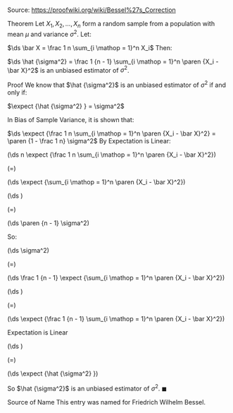 # 

Source: https://proofwiki.org/wiki/Bessel%27s_Correction

Theorem
Let $X_1, X_2, \ldots, X_n$ form a random sample from a population with mean $\mu$ and variance $\sigma^2$.
Let: 

$\ds \bar X = \frac 1 n \sum_{i \mathop = 1}^n X_i$
Then:

$\ds \hat {\sigma^2} = \frac 1 {n - 1} \sum_{i \mathop = 1}^n \paren {X_i - \bar X}^2$
is an unbiased estimator of $\sigma^2$. 


Proof
We know that $\hat {\sigma^2}$ is an unbiased estimator of $\sigma^2$ if and only if: 

$\expect {\hat {\sigma^2} } = \sigma^2$

In Bias of Sample Variance, it is shown that: 

$\ds \expect {\frac 1 n \sum_{i \mathop = 1}^n \paren {X_i - \bar X}^2} = \paren {1 - \frac 1 n} \sigma^2$
By Expectation is Linear: 














\(\ds n \expect {\frac 1 n \sum_{i \mathop = 1}^n \paren {X_i - \bar X}^2}\)

\(=\)







\(\ds \expect {\sum_{i \mathop = 1}^n \paren {X_i - \bar X}^2}\)




















\(\ds \)

\(=\)







\(\ds \paren {n - 1} \sigma^2\)









So: 














\(\ds \sigma^2\)

\(=\)







\(\ds \frac 1 {n - 1} \expect {\sum_{i \mathop = 1}^n \paren {X_i - \bar X}^2}\)




















\(\ds \)

\(=\)







\(\ds \expect {\frac 1 {n - 1} \sum_{i \mathop = 1}^n \paren {X_i - \bar X}^2}\)





Expectation is Linear














\(\ds \)

\(=\)







\(\ds \expect {\hat {\sigma^2} }\)









So $\hat {\sigma^2}$ is an unbiased estimator of $\sigma^2$. 
$\blacksquare$


Source of Name
This entry was named for Friedrich Wilhelm Bessel.





